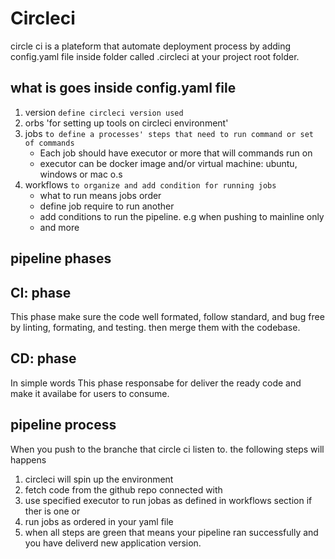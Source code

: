 # Circleci 
circle ci is a plateform that automate deployment process by adding config.yaml file inside folder called .circleci at your project root folder.

## what is goes inside config.yaml file
1. version `define circleci version used`
2. orbs 'for setting up tools on circleci environment'
3. jobs `to define a processes' steps that need to run command or set of commands`
   - Each job should have executor or more that will commands run on
   - executor can be docker image and/or virtual machine: ubuntu, windows or mac o.s 
5. workflows `to organize and add condition for running jobs`
   - what to run means jobs order
   - define job require to run another
   - add conditions to run the pipeline. e.g when pushing to mainline only
   - and more

## pipeline phases
## CI: phase
This phase make sure the code well formated, follow standard, and bug free by linting, formating, and testing. then merge them with the codebase.
## CD: phase
In simple words This phase  responsabe for deliver the ready code and make it availabe for users to consume.
## pipeline process
When you push to the branche that circle ci listen to. the following steps will happens
1. circleci will spin up the environment
2. fetch code from the github repo connected with 
3. use specified executor to run jobas as defined in workflows section if ther is one or
4. run jobs as ordered in your yaml file
5. when all steps are green that means your pipeline ran successfully and you have deliverd new application version.